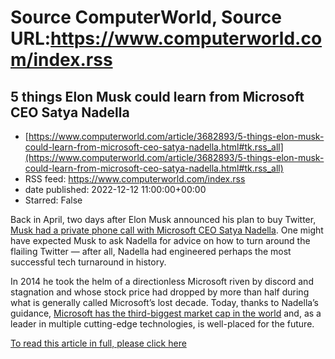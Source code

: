 # Source ComputerWorld, Source URL:https://www.computerworld.com/index.rss

## 5 things Elon Musk could learn from Microsoft CEO Satya Nadella
 - [https://www.computerworld.com/article/3682893/5-things-elon-musk-could-learn-from-microsoft-ceo-satya-nadella.html#tk.rss_all](https://www.computerworld.com/article/3682893/5-things-elon-musk-could-learn-from-microsoft-ceo-satya-nadella.html#tk.rss_all)
 - RSS feed: https://www.computerworld.com/index.rss
 - date published: 2022-12-12 11:00:00+00:00
 - Starred: False

<article>
	<section class="page">
<p>Back in April, two days after Elon Musk announced his plan to buy Twitter, <a href="https://www.businessinsider.com/elon-musk-private-texts-show-he-spoke-with-microsoft-ceo-2022-9" rel="noopener nofollow" target="_blank">Musk had a private phone call with Microsoft CEO Satya Nadella</a>. One might have expected Musk to ask Nadella for advice on how to turn around the flailing Twitter — after all, Nadella had engineered perhaps the most successful tech turnaround in history.</p><p>In 2014 he took the helm of a directionless Microsoft riven by discord and stagnation and whose stock price had dropped by more than half during what is generally called Microsoft’s lost decade. Today, thanks to Nadella’s guidance, <a href="https://www.investopedia.com/biggest-companies-in-the-world-by-market-cap-5212784" rel="noopener nofollow" target="_blank">Microsoft has the third-biggest market cap in the world</a> and, as a leader in multiple cutting-edge technologies, is well-placed for the future.</p><p class="jumpTag"><a href="https://www.computerworld.com/article/3682893/5-things-elon-musk-could-learn-from-microsoft-ceo-satya-nadella.html#jump">To read this article in full, please click here</a></p></section></article>
